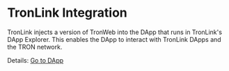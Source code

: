 # TronLink Integration

TronLink injects a version of TronWeb into the DApp that runs in TronLink's DApp Explorer. This enables the DApp to interact with TronLink DApps and the TRON network.

Details: [Go to DApp](../../dapp/getting-started.en.md)
